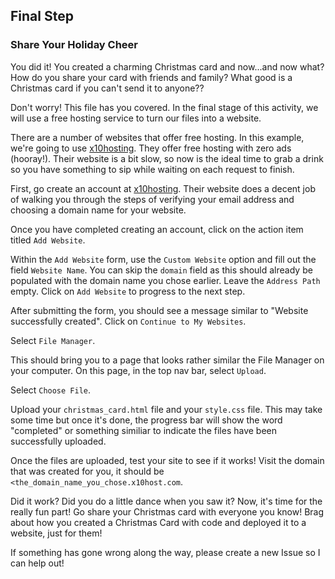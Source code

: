 ## Final Step

### Share Your Holiday Cheer

You did it! You created a charming Christmas card and now...and now what? How do you share your card with friends and family? What good is a Christmas card if you can't send it to anyone??

Don't worry! This file has you covered. In the final stage of this activity, we will use a free hosting service to turn our files into a website.

There are a number of websites that offer free hosting. In this example, we're going to use [x10hosting](https://x10hosting.com). They offer free hosting with zero ads (hooray!). Their website is a bit slow, so now is the ideal time to grab a drink so you have something to sip while waiting on each request to finish.

First, go create an account at [x10hosting](https://x10hosting.com).
Their website does a decent job of walking you through the steps of verifying your email address and choosing a domain name for your website.

Once you have completed creating an account, click on the action item titled `Add Website`.

Within the `Add Website` form, use the `Custom Website` option and fill out the field `Website Name`. You can skip the `domain` field as this should already be populated with the domain name you chose earlier. Leave the `Address Path` empty. Click on `Add Website` to progress to the next step.

After submitting the form, you should see a message similar to "Website successfully created". Click on `Continue to My Websites`.

Select `File Manager`.

This should bring you to a page that looks rather similar the File Manager on your computer. On this page, in the top nav bar, select `Upload`.

Select `Choose File`.

Upload your `christmas_card.html` file and your `style.css` file. This may take some time but once it's done, the progress bar will show the word "completed" or something similiar to indicate the files have been successfully uploaded.

Once the files are uploaded, test your site to see if it works! Visit the domain that was created for you, it should be `<the_domain_name_you_chose.x10host.com`.

Did it work? Did you do a little dance when you saw it? Now, it's time for the really fun part! Go share your Christmas card with everyone you know! Brag about how you created a Christmas Card with code and deployed it to a website, just for them!

If something has gone wrong along the way, please create a new Issue so I can help out!
